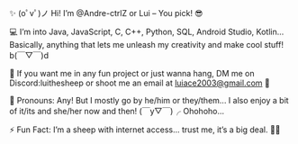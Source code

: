 ✨ (oﾟvﾟ)ノ Hi! I’m @Andre-ctrlZ or Lui – You pick! 😎

💻 I’m into Java, JavaScript, C, C++, Python, SQL, Android Studio, Kotlin... Basically, anything that lets me unleash my creativity and make cool stuff! b(￣▽￣)d

🚀 If you want me in any fun project or just wanna hang, DM me on Discord:luithesheep or shoot me an email at luiace2003@gmail.com 📧

🌈 Pronouns: Any! But I mostly go by he/him or they/them... I also enjoy a bit of it/its and she/her now and then! (￣y▽￣)╭ Ohohoho...

⚡ Fun Fact: I’m a sheep with internet access... trust me, it’s a big deal. 🐑🌐
